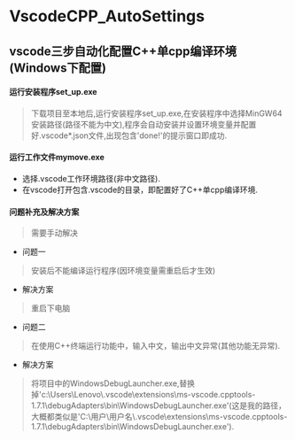 # VscodeCPP_AutoSettings
## vscode三步自动化配置C++单cpp编译环境(Windows下配置)
#### 运行安装程序set_up.exe
> 下载项目至本地后,运行安装程序set_up.exe,在安装程序中选择MinGW64安装路径(路径不能为中文),程序会自动安装并设置环境变量并配置好.vscode\*.json文件,出现包含'done!'的提示窗口即成功.
#### 运行工作文件mymove.exe
- 选择.vscode工作环境路径(非中文路径).
- 在vscode打开包含.vscode的目录，即配置好了C++单cpp编译环境.
#### 问题补充及解决方案
> 需要手动解决
- 问题一
> 安装后不能编译运行程序(因环境变量需重启后才生效)
- 解决方案
> 重启下电脑  

- 问题二
> 在使用C++终端运行功能中，输入中文，输出中文异常(其他功能无异常).
- 解决方案
> 将项目中的WindowsDebugLauncher.exe,替换掉'c:\Users\Lenovo\\.vscode\extensions\ms-vscode.cpptools-1.7.1\debugAdapters\bin\WindowsDebugLauncher.exe'(这是我的路径，大概都类似是'C:\用户\用户名\\.vscode\extensions\ms-vscode.cpptools-1.7.1\debugAdapters\bin\WindowsDebugLauncher.exe').
